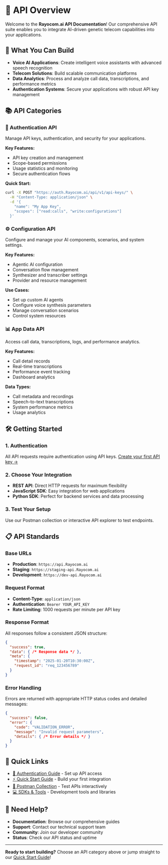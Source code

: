# 📖 API Overview

Welcome to the **Rayocom.ai API Documentation**! Our comprehensive API suite enables you to integrate AI-driven genetic telecom capabilities into your applications.

## 🚀 What You Can Build

- **Voice AI Applications**: Create intelligent voice assistants with advanced speech recognition
- **Telecom Solutions**: Build scalable communication platforms
- **Data Analytics**: Process and analyze call data, transcriptions, and performance metrics
- **Authentication Systems**: Secure your applications with robust API key management

## 📚 API Categories

### 🔐 Authentication API
Manage API keys, authentication, and security for your applications.

**Key Features:**
- API key creation and management
- Scope-based permissions
- Usage statistics and monitoring
- Secure authentication flows

**Quick Start:**
```bash
curl -X POST "https://auth.Rayocom.ai/api/v1/api-keys/" \
  -H "Content-Type: application/json" \
  -d '{
    "name": "My App Key",
    "scopes": ["read:calls", "write:configurations"]
  }'
```

### ⚙️ Configuration API
Configure and manage your AI components, scenarios, and system settings.

**Key Features:**
- Agentic AI configuration
- Conversation flow management
- Synthesizer and transcriber settings
- Provider and resource management

**Use Cases:**
- Set up custom AI agents
- Configure voice synthesis parameters
- Manage conversation scenarios
- Control system resources

### 📊 App Data API
Access call data, transcriptions, logs, and performance analytics.

**Key Features:**
- Call detail records
- Real-time transcriptions
- Performance event tracking
- Dashboard analytics

**Data Types:**
- Call metadata and recordings
- Speech-to-text transcriptions
- System performance metrics
- Usage analytics

## 🛠️ Getting Started

### 1. **Authentication**
All API requests require authentication using API keys. [Create your first API key →](/docs/api/Rayocom-auth/)

### 2. **Choose Your Integration**
- **REST API**: Direct HTTP requests for maximum flexibility
- **JavaScript SDK**: Easy integration for web applications
- **Python SDK**: Perfect for backend services and data processing

### 3. **Test Your Setup**
Use our Postman collection or interactive API explorer to test endpoints.

## 📋 API Standards

### Base URLs
- **Production**: `https://api.Rayocom.ai`
- **Staging**: `https://staging-api.Rayocom.ai`
- **Development**: `https://dev-api.Rayocom.ai`

### Request Format
- **Content-Type**: `application/json`
- **Authentication**: `Bearer YOUR_API_KEY`
- **Rate Limiting**: 1000 requests per minute per API key

### Response Format
All responses follow a consistent JSON structure:

```json
{
  "success": true,
  "data": { /* Response data */ },
  "meta": {
    "timestamp": "2025-01-20T10:30:00Z",
    "request_id": "req_123456789"
  }
}
```

### Error Handling
Errors are returned with appropriate HTTP status codes and detailed messages:

```json
{
  "success": false,
  "error": {
    "code": "VALIDATION_ERROR",
    "message": "Invalid request parameters",
    "details": { /* Error details */ }
  }
}
```

## 🔗 Quick Links

- [🔐 Authentication Guide](/docs/api/Rayocom-auth/) - Set up API access
- [⚡ Quick Start Guide](/docs/guides/quick-start) - Build your first integration
- [📮 Postman Collection](/docs/sdk/postman) - Test APIs interactively
- [💻 SDKs & Tools](/docs/sdk/javascript) - Development tools and libraries

## 💬 Need Help?

- **Documentation**: Browse our comprehensive guides
- **Support**: Contact our technical support team
- **Community**: Join our developer community
- **Status**: Check our API status and uptime

---

**Ready to start building?** Choose an API category above or jump straight to our [Quick Start Guide](/docs/guides/quick-start)! 